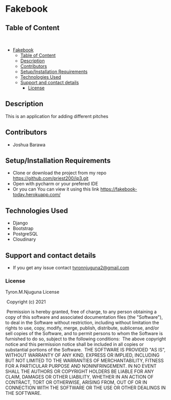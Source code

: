 # Fakebook

## Table of Content
​
- [Fakebook](#fakebook)
  - [Table of Content](#table-of-content)
  - [Description](#description)
  - [Contributors](#contributors)
  - [Setup/Installation Requirements](#setupinstallation-requirements)
  - [Technologies Used](#technologies-used)
  - [Support and contact details](#support-and-contact-details)
    - [License](#license)

## Description
This is an application for adding different pitches

## Contributors
* Joshua Barawa
## Setup/Installation Requirements
* Clone or download the project from my repo https://github.com/priest200/ip3.git
* Open with pycharm or your prefered IDE
* Or you can You can view it using this link https://fakebook-today.herokuapp.com/

## Technologies Used
* Django
* Bootstrap
* PostgreSQL
* Cloudinary
## Support and contact details
* If you get any issue contact tyronnjuguna2@gmail.com
### License
Tyron.M.Njuguna License


​
Copyright (c) 2021



​
Permission is hereby granted, free of charge, to any person obtaining a copy
of this software and associated documentation files (the "Software"), to deal
in the Software without restriction, including without limitation the rights
to use, copy, modify, merge, publish, distribute, sublicense, and/or sell
copies of the Software, and to permit persons to whom the Software is
furnished to do so, subject to the following conditions:
​
The above copyright notice and this permission notice shall be included in all
copies or substantial portions of the Software.
​
THE SOFTWARE IS PROVIDED "AS IS", WITHOUT WARRANTY OF ANY KIND, EXPRESS OR
IMPLIED, INCLUDING BUT NOT LIMITED TO THE WARRANTIES OF MERCHANTABILITY,
FITNESS FOR A PARTICULAR PURPOSE AND NONINFRINGEMENT. IN NO EVENT SHALL THE
AUTHORS OR COPYRIGHT HOLDERS BE LIABLE FOR ANY CLAIM, DAMAGES OR OTHER
LIABILITY, WHETHER IN AN ACTION OF CONTRACT, TORT OR OTHERWISE, ARISING FROM,
OUT OF OR IN CONNECTION WITH THE SOFTWARE OR THE USE OR OTHER DEALINGS IN THE
SOFTWARE.
